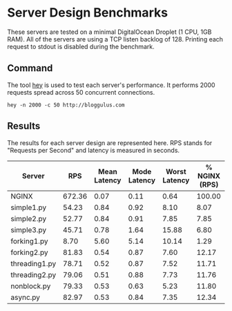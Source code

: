 # Server Design Benchmarks
These servers are tested on a minimal DigitalOcean Droplet (1 CPU, 1GB RAM).
All of the servers are using a TCP listen backlog of 128.
Printing each request to stdout is disabled during the benchmark.

## Command
The tool [hey](https://github.com/rakyll/hey) is used to test each server's performance.
It performs 2000 requests spread across 50 concurrent connections.
```
hey -n 2000 -c 50 http://bloggulus.com
```

## Results
The results for each server design are represented here.
RPS stands for "Requests per Second" and latency is measured in seconds.

| Server | RPS | Mean Latency | Mode Latency | Worst Latency | % NGINX (RPS) |
| --- | --- | --- | --- | --- | --- |
| NGINX | 672.36 | 0.07 | 0.11 | 0.64 | 100.00 |
| simple1.py | 54.23 | 0.84 | 0.92 | 8.10 | 8.07 |
| simple2.py | 52.77 | 0.84 | 0.91 | 7.85 | 7.85 |
| simple3.py | 45.71 | 0.78 | 1.64 | 15.88 | 6.80 |
| forking1.py | 8.70 | 5.60 | 5.14 | 10.14 | 1.29 |
| forking2.py | 81.83 | 0.54 | 0.87 | 7.60 | 12.17 |
| threading1.py | 78.71 | 0.52 | 0.87 | 7.52 | 11.71 |
| threading2.py | 79.06 | 0.51 | 0.88 | 7.73 | 11.76 |
| nonblock.py | 79.33 | 0.53 | 0.63 | 5.23 | 11.80 |
| async.py | 82.97 | 0.53 | 0.84 | 7.35 | 12.34 |
